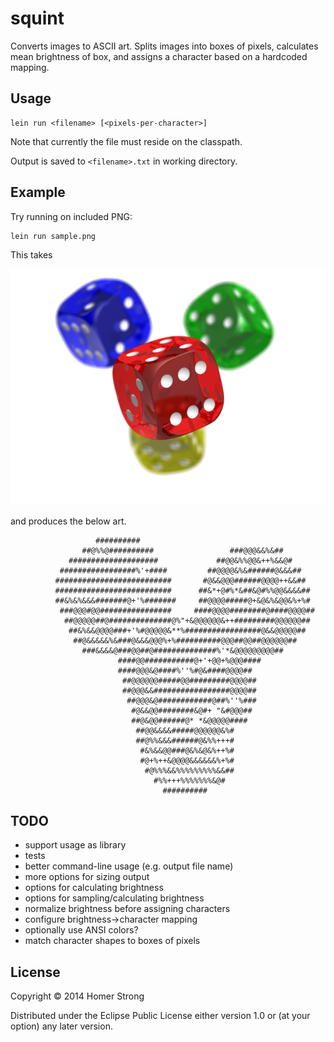 # squint

Converts images to ASCII art. Splits images into boxes of pixels, calculates mean brightness of box, and assigns a character based on a hardcoded mapping.


## Usage

```
lein run <filename> [<pixels-per-character>]
```

Note that currently the file must reside on the classpath.

Output is saved to `<filename>.txt` in working directory.


## Example

Try running on included PNG:

```
lein run sample.png
```

This takes

![Sample PNG](https://raw.githubusercontent.com/strongh/squint/master/resources/sample.png)

and produces the below art.

```
                   ##########
                ##@%%@##########                 ###@@@&&%&##
             ####################             ##@@&%%@@&++%&&@#
           #################%'+####         ##@@@@&%&######@&&&##
          ##########################       #@&&@@@######@@@@++&&##
          ##########################      ##&*+@#%*&##&@#%%@@&&&&##
          ##&%&%&&&#######@+'%#######     ##@@@@#####@+&@&%&@@&%+%#
           ###@@@#@@################     ####@@@@########@####@@@@##
            ##@@@@@##@##############@%"+&@@@@@@&++#########@@@@@@##
             ##&%&&@@@@###+'%#@@@@@&**%#################@&&@@@@@##
              ##@&&&&&%&###@&&&@@@%+%##########@@@##@@##@@@@@@##
                ###&&&&@###@@##@##############%'*&@@@@@@@@@##
                        ####@@###########@+'+@@+%@@@####
                        ####@@@&@####%''%#@&####@@@@##
                         ##@@@@@@#####@@#########@@@@##
                         ##@@@&&#################@@@@##
                          ##@@@&@############@##%''%###
                           #@&&@@########&@#+ "&#@@@##
                           ##@&@@######@* *&@@@@@####
                            ##@@&&&&#####@@@@@@&%#
                            ##@%%&&&######@&%%+++#
                             #&%&&@@###@&%&@&%++%#
                             #@+%++&@@@@&&&&&&%+%#
                              #@%%%&&%%%%%%%%%&&##
                                #%%+++%%%%%%%&@#
                                  ##########
```


## TODO

+ support usage as library
+ tests
+ better command-line usage (e.g. output file name)
+ more options for sizing output
+ options for calculating brightness
+ options for sampling/calculating brightness
+ normalize brightness before assigning characters
+ configure brightness->character mapping
+ optionally use ANSI colors?
+ match character shapes to boxes of pixels

## License

Copyright © 2014 Homer Strong

Distributed under the Eclipse Public License either version 1.0 or (at
your option) any later version.
